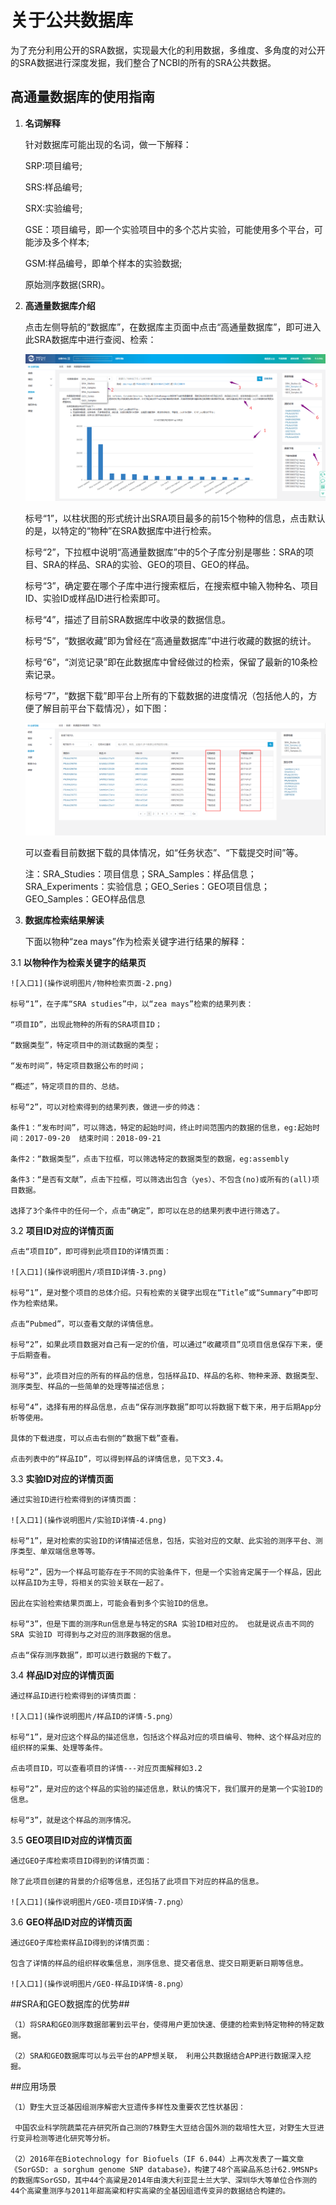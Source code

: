 # 关于公共数据库

为了充分利用公开的SRA数据，实现最大化的利用数据，多维度、多角度的对公开的SRA数据进行深度发掘，我们整合了NCBI的所有的SRA公共数据。

## 高通量数据库的使用指南

1. **名词解释**

	针对数据库可能出现的名词，做一下解释：

	SRP:项目编号;
	
	SRS:样品编号;

	SRX:实验编号;

	GSE：项目编号，即一个实验项目中的多个芯片实验，可能使用多个平台，可能涉及多个样本; 
   
	GSM:样品编号，即单个样本的实验数据;

	原始测序数据(SRR)。

2. **高通量数据库介绍**
	
	点击左侧导航的“数据库”，在数据库主页面中点击“高通量数据库”，即可进入此SRA数据库中进行查阅、检索：
	
	![入口1](操作说明图片/数据库主页面介绍-1.png)	

	标号“1”，以柱状图的形式统计出SRA项目最多的前15个物种的信息，点击默认的是，以特定的“物种”在SRA数据库中进行检索。

	标号“2”，下拉框中说明“高通量数据库”中的5个子库分别是哪些：SRA的项目、SRA的样品、SRA的实验、GEO的项目、GEO的样品。

	标号“3”，确定要在哪个子库中进行搜索框后，在搜索框中输入物种名、项目ID、实验ID或样品ID进行检索即可。

	标号“4”，描述了目前SRA数据库中收录的数据信息。

	标号“5”，“数据收藏”即为曾经在“高通量数据库”中进行收藏的数据的统计。

	标号“6”，“浏览记录”即在此数据库中曾经做过的检索，保留了最新的10条检索记录。

	标号“7”，“数据下载”即平台上所有的下载数据的进度情况（包括他人的，方便了解目前平台下载情况），如下图：

	![入口1](操作说明图片/数据下载进度-6.png)

	可以查看目前数据下载的具体情况，如“任务状态”、“下载提交时间”等。

	注：SRA_Studies：项目信息；SRA_Samples：样品信息；SRA_Experiments：实验信息；GEO_Series：GEO项目信息；GEO_Samples：GEO样品信息

3. **数据库检索结果解读**

	下面以物种“zea mays”作为检索关键字进行结果的解释：

3.1 **以物种作为检索关键字的结果页**
	
	![入口1](操作说明图片/物种检索页面-2.png)	

	标号“1”，在子库“SRA studies”中，以“zea mays”检索的结果列表：

	“项目ID”，出现此物种的所有的SRA项目ID；
	
	“数据类型”，特定项目中的测试数据的类型；

	“发布时间”，特定项目数据公布的时间；

	“概述”，特定项目的目的、总结。

	标号“2”，可以对检索得到的结果列表，做进一步的帅选：

	条件1：“发布时间”，可以筛选，特定的起始时间，终止时间范围内的数据的信息，eg:起始时间：2017-09-20  结束时间：2018-09-21

	条件2：“数据类型”，点击下拉框，可以筛选特定的数据类型的数据，eg:assembly

	条件3：“是否有文献”，点击下拉框，可以筛选出包含（yes）、不包含(no)或所有的(all)项目数据。

	选择了3个条件中的任何一个，点击“确定”，即可以在总的结果列表中进行筛选了。


3.2 **项目ID对应的详情页面**

	点击“项目ID”，即可得到此项目ID的详情页面：
	
	![入口1](操作说明图片/项目ID详情-3.png)	
	
	标号“1”，是对整个项目的总体介绍。只有检索的关键字出现在“Title”或“Summary”中即可作为检索结果。

	点击“Pubmed”，可以查看文献的详情信息。
	
	标号“2”，如果此项目数据对自己有一定的价值，可以通过“收藏项目”见项目信息保存下来，便于后期查看。

	标号“3”，此项目对应的所有的样品的信息，包括样品ID、样品的名称、物种来源、数据类型、测序类型、样品的一些简单的处理等描述信息；

	标号“4”，选择有用的样品信息，点击“保存测序数据”即可以将数据下载下来，用于后期App分析等使用。

	具体的下载进度，可以点击右侧的“数据下载”查看。

	点击列表中的“样品ID”，可以得到样品的详情信息，见下文3.4。

3.3 **实验ID对应的详情页面**

	通过实验ID进行检索得到的详情页面：
	
	![入口1](操作说明图片/实验ID详情-4.png)	

	标号“1”，是对检索的实验ID的详情描述信息，包括，实验对应的文献、此实验的测序平台、测序类型、单双端信息等等。

	标号“2”，因为一个样品可能存在于不同的实验条件下，但是一个实验肯定属于一个样品，因此以样品ID为主导，将相关的实验关联在一起了。

	因此在实验检索结果页面上，可能会看到多个实验ID的信息。

	标号“3”，但是下面的测序Run信息是与特定的SRA 实验ID相对应的。 也就是说点击不同的SRA 实验ID 可得到与之对应的测序数据的信息。

	点击“保存测序数据”，即可以进行数据的下载了。

3.4 **样品ID对应的详情页面**

	通过样品ID进行检索得到的详情页面：

	![入口1](操作说明图片/样品ID的详情-5.png）

	标号“1”，是对应这个样品的描述信息，包括这个样品对应的项目编号、物种、这个样品对应的组织样的采集、处理等条件。

	点击项目ID，可以查看项目的详情---对应页面解释如3.2

	标号“2”，是对应的这个样品的实验的描述信息，默认的情况下，我们展开的是第一个实验ID的信息。

	标号“3”，就是这个样品的测序情况。

3.5 **GEO项目ID对应的详情页面**

	通过GEO子库检索项目ID得到的详情页面：

	除了此项目创建的背景的介绍等信息，还包括了此项目下对应的样品的信息。

	![入口1](操作说明图片/GEO-项目ID详情-7.png）

3.6 **GEO样品ID对应的详情页面**

	通过GEO子库检索样品ID得到的详情页面：

	包含了详情的样品的组织样收集信息，测序信息、提交者信息、提交日期更新日期等信息。

	![入口1](操作说明图片/GEO-样品ID详情-8.png）

##SRA和GEO数据库的优势##

	（1）将SRA和GEO测序数据部署到云平台，使得用户更加快速、便捷的检索到特定物种的特定数据。
   
	（2）SRA和GEO数据库可以与云平台的APP想关联，	利用公共数据结合APP进行数据深入挖掘。

##应用场景
	
	（1）野生大豆泛基因组测序解密大豆遗传多样性及重要农艺性状基因：
        
	 中国农业科学院蔬菜花卉研究所自己测的7株野生大豆结合国外测的栽培性大豆，对野生大豆进行变异检测等进化研究等分析。
	
	（2）2016年在Biotechnology for Biofuels（IF 6.044）上再次发表了一篇文章《SorGSD: a sorghum genome SNP database》，构建了48个高粱品系总计62.9MSNPs的数据库SorGSD，其中44个高粱是2014年由澳大利亚昆士兰大学、深圳华大等单位合作测的44个高粱重测序与2011年甜高粱和籽实高粱的全基因组遗传变异的数据结合构建的。
